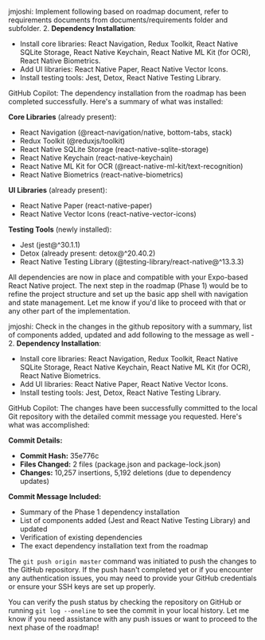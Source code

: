 jmjoshi: Implement following based on roadmap document, refer to requirements documents from
documents/requirements folder and subfolder. 2. **Dependency Installation**:

- Install core libraries: React Navigation, Redux Toolkit, React Native SQLite Storage, React Native Keychain, React Native ML Kit (for OCR), React Native Biometrics.
- Add UI libraries: React Native Paper, React Native Vector Icons.
- Install testing tools: Jest, Detox, React Native Testing Library.

GitHub Copilot: The dependency installation from the roadmap has been completed successfully. Here's a summary of what was installed:

**Core Libraries** (already present):

- React Navigation (@react-navigation/native, bottom-tabs, stack)
- Redux Toolkit (@reduxjs/toolkit)
- React Native SQLite Storage (react-native-sqlite-storage)
- React Native Keychain (react-native-keychain)
- React Native ML Kit for OCR (@react-native-ml-kit/text-recognition)
- React Native Biometrics (react-native-biometrics)

**UI Libraries** (already present):

- React Native Paper (react-native-paper)
- React Native Vector Icons (react-native-vector-icons)

**Testing Tools** (newly installed):

- Jest (jest@^30.1.1)
- Detox (already present: detox@^20.40.2)
- React Native Testing Library (@testing-library/react-native@^13.3.3)

All dependencies are now in place and compatible with your Expo-based React Native project. The next step in the roadmap (Phase 1) would be to refine the project structure and set up the basic app shell with navigation and state management. Let me know if you'd like to proceed with that or any other part of the implementation.

jmjoshi: Check in the changes in the github repository with a summary, list of components added, updated and
add following to the message as well - 2. **Dependency Installation**:

- Install core libraries: React Navigation, Redux Toolkit, React Native SQLite Storage, React Native Keychain, React Native ML Kit (for OCR), React Native Biometrics.
- Add UI libraries: React Native Paper, React Native Vector Icons.
- Install testing tools: Jest, Detox, React Native Testing Library.

GitHub Copilot: The changes have been successfully committed to the local Git repository with the detailed commit message you requested. Here's what was accomplished:

**Commit Details:**

- **Commit Hash:** 35e776c
- **Files Changed:** 2 files (package.json and package-lock.json)
- **Changes:** 10,257 insertions, 5,192 deletions (due to dependency updates)

**Commit Message Included:**

- Summary of the Phase 1 dependency installation
- List of components added (Jest and React Native Testing Library) and updated
- Verification of existing dependencies
- The exact dependency installation text from the roadmap

The `git push origin master` command was initiated to push the changes to the GitHub repository. If the push hasn't completed yet or if you encounter any authentication issues, you may need to provide your GitHub credentials or ensure your SSH keys are set up properly.

You can verify the push status by checking the repository on GitHub or running `git log --oneline` to see the commit in your local history. Let me know if you need assistance with any push issues or want to proceed to the next phase of the roadmap!
